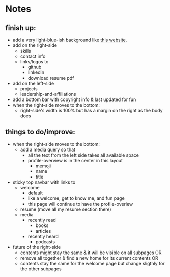 # Notes

## finish up:
- add a very light-blue-ish background like [this website](https://resume.framer.website/?via=onepagelove).
- add on the right-side
    - skills
    - contact info
    - links/logos to
        - github
        - linkedin
        - download resume pdf
- add on the left-side
    - projects
    - leadership-and-affiliations
- add a bottom bar with copyright info & last updated for fun
- when the right-side moves to the bottom:
    - right-side's width is 100% but has a margin on the right as the body does


## things to do/improve:
- when the right-side moves to the bottom:
    - add a media query so that
        - all the text from the left side takes all available space
        - profile-overview is in the center in this layout
            - memoji
            - name
            - title
- sticky top navbar with links to
    - welcome
        - default
        - like a welcome, get to know me, and fun page
        - this page will continue to have the profile-overiew
    - resume (move all my resume section there)
    - media
        - recently read
            - books
            - articles
        - recently heard
            - podcasts
- future of the right-side
    - contents might stay the same & it will be visible on all subpages OR
    - remove all together & find a new home for its current contents OR
    - contents stay the same for the welcome page but change sligthly for the other subpages